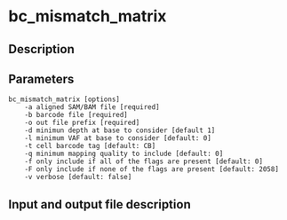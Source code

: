 # bc_mismatch_matrix 


## Description

## Parameters
```
bc_mismatch_matrix [options]
	-a aligned SAM/BAM file [required]
	-b barcode file [required]
	-o out file prefix [required]
	-d minimun depth at base to consider [default 1]
	-l minimum VAF at base to consider [default: 0]
	-t cell barcode tag [default: CB]
	-q minimum mapping quality to include [default: 0]
	-f only include if all of the flags are present [default: 0]
	-F only include if none of the flags are present [default: 2058]
	-v verbose [default: false]
```

## Input and output file description
